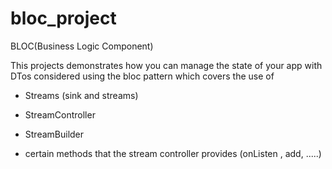 # bloc_project

BLOC(Business Logic Component)

This projects demonstrates how you can manage the state of your app with DTos considered using the bloc pattern which covers the use of 

- Streams (sink and streams)

- StreamController

- StreamBuilder

- certain methods that the stream controller provides (onListen , add, .....)
